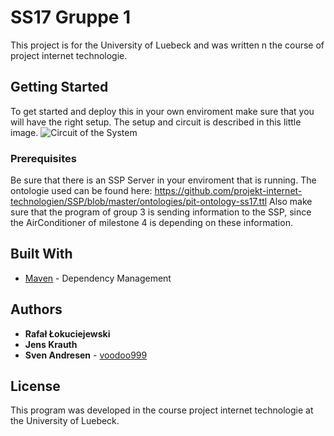 # SS17 Gruppe 1

This project is for the University of Luebeck and was written n the course of project internet technologie.

## Getting Started

To get started and deploy this in your own enviroment make sure that you will have the right setup. The setup and circuit is described in this little image.
![Circuit of the System](https://raw.githubusercontent.com/username/projectname/branch/path/to/img.png)

### Prerequisites

Be sure that there is an SSP Server in your enviroment that is running. The ontologie used can be found here: https://github.com/projekt-internet-technologien/SSP/blob/master/ontologies/pit-ontology-ss17.ttl
Also make sure that the program of group 3 is sending information to the SSP, since the AirConditioner of milestone 4 is depending on these information.

## Built With

* [Maven](https://maven.apache.org/) - Dependency Management

## Authors

* **Rafał Łokuciejewski** 
* **Jens Krauth**
* **Sven Andresen** - [voodoo999](https://github.com/voodoo999)

## License

This program was developed in the course project internet technologie at the University of Luebeck. 

